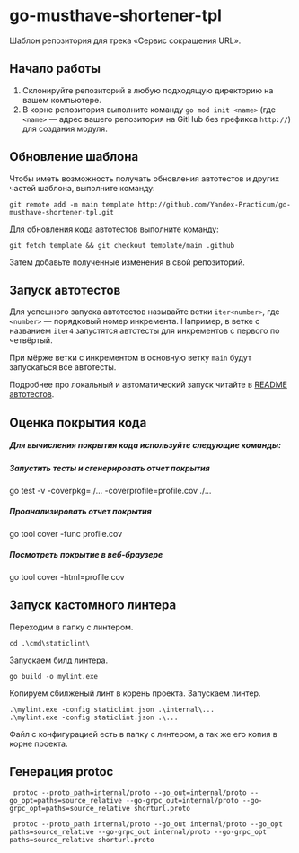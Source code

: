 # go-musthave-shortener-tpl

Шаблон репозитория для трека «Сервис сокращения URL».

## Начало работы

1. Склонируйте репозиторий в любую подходящую директорию на вашем компьютере.
2. В корне репозитория выполните команду `go mod init <name>` (где `<name>` — адрес вашего репозитория на GitHub без префикса `http://`) для создания модуля.

## Обновление шаблона

Чтобы иметь возможность получать обновления автотестов и других частей шаблона, выполните команду:

```
git remote add -m main template http://github.com/Yandex-Practicum/go-musthave-shortener-tpl.git
```

Для обновления кода автотестов выполните команду:

```
git fetch template && git checkout template/main .github
```

Затем добавьте полученные изменения в свой репозиторий.

## Запуск автотестов

Для успешного запуска автотестов называйте ветки `iter<number>`, где `<number>` — порядковый номер инкремента. Например, в ветке с названием `iter4` запустятся автотесты для инкрементов с первого по четвёртый.

При мёрже ветки с инкрементом в основную ветку `main` будут запускаться все автотесты.

Подробнее про локальный и автоматический запуск читайте в [README автотестов](http://github.com/Yandex-Practicum/go-autotests).

## Оценка покрытия кода

##### Для вычисления покрытия кода используйте следующие команды:

##### Запустить тесты и сгенерировать отчет покрытия
go test -v -coverpkg=./... -coverprofile=profile.cov ./...

##### Проанализировать отчет покрытия
go tool cover -func profile.cov

##### Посмотреть покрытие в веб-браузере
go tool cover -html=profile.cov

## Запуск кастомного линтера
Переходим в папку с линтером.
``````
cd .\cmd\staticlint\
``````
Запускаем билд линтера.
``````
go build -o mylint.exe
``````
Копируем сбилженый линт в корень проекта.
Запускаем линтер.
``````
.\mylint.exe -config staticlint.json .\internal\...
.\mylint.exe -config staticlint.json .\...
``````
Файл с конфигурацией есть в папку с линтером, а так же его копия в корне проекта.

## Генерация protoc
``````
 protoc --proto_path=internal/proto --go_out=internal/proto --go_opt=paths=source_relative --go-grpc_out=internal/proto --go-grpc_opt=paths=source_relative shorturl.proto
``````
``````
 protoc --proto_path internal/proto --go_out internal/proto --go_opt paths=source_relative --go-grpc_out internal/proto --go-grpc_opt paths=source_relative shorturl.proto
``````

